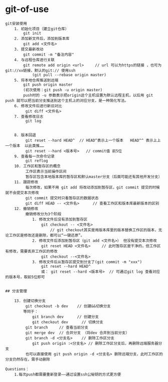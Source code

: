 # git-of-use
    git安装使用
        1. 初始化项目（建立git仓库）
            git init
        2. 添加新文件后，添加到版本库
            git add <文件名>
        3. 提交最新改动
            git commit -m "备注内容"
        4. 与远程仓库进行关联
            git remote add origin <url>     // url 可以为https的链接 ，也可为git://xx链接，默认的git:// 使用ssh
                (git pull --rebase origin master)
        5. 将本地仓库推送到远端
            git push origin master
            (初次使用：git push -u origin master)
            push时的 -u 参数表示把origin这个主机设置为默认远程主机，以后用 git push 就可以把当前分支推送到这个主机上的对应分支，是一种简化写法。
        6. 修改文件后进行新旧对比
             git diff <文件名>
        7. 查看修改日志
             git log 

    
        8. 版本回退
             git reset --hard HEAD^  // HEAD^表示上一个版本   HEAD^^ 表示上上一个版本  以此类推……
             git reset --hard <版本号>   // commit值 前5位
        9. 查看每一次命令记录
             git reflog
        10. 工作区和暂存区的概念
             工作区表示当前操作区间
             暂存区包含本地版本库的暂存区和默认master分支（后面可能还有其他开发分支）
        11. 跟踪修改
             每次修改，如果不用 git add 将改动添加到暂存区，git commit 提交的时候就不会提交本次修改
             git commit 提交时只看暂存区的数据状态
             git diff HEAD -- <文件名>      // 查看工作区和版本库最新版本的区别 
        12. 撤销修改
             撤销修改分为3个阶段
                1. 修改文件后没有添加到暂存区   
                    git checkout -- <文件名>
                        // git checkout其实是用版本库里的版本替换工作区的版本，无论工作区是修改还是删除，都可以“一键还原”。
                2. 修改文件后添加到暂存区（git add <文件名>） 但没有提交本次修改
                    git reset HEAD <文件名>     // 此时暂存区是干净的，但工作区有修改，需要丢弃工作区的修改
                    git checkout --<文件名>
                3. 修改文件后从暂存区提交到分支了(git commit -m "xxx")
                    git reset --hard HEAD^ 
                    或： git reset --hard <版本号>  // 可通过git log 查看对应的版本号，取前5位即可


    ## 分支管理
        
        13. 创建切换分支
             git checkout -b dev    // 创建&&切换分支
            等同于：
                git branch dev      // 创建分支
                git checkout dev      // 切换分支
             git branch     // 查看当前分支
             git merge dev  // 合并分支 （将dev 合并到当前分支）
             git branch -d <分支名>    // 删除工作区分支
                git push origin :<分支名> // 删除工作区分支后，再删除远端服务器分支
             也可以直接使用 git push origin -d <分支名> 删除远端分支，此时工作区的分支仍然存在，需手动删除

    Questions：
        1.每次push都需要重新登录——通过设置ssh公秘钥的方式更方便
